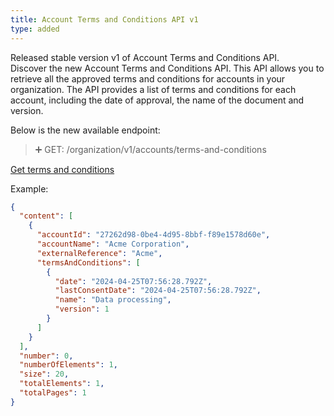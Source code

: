 ```yaml
---
title: Account Terms and Conditions API v1
type: added
---
```


<p>Released stable version v1 of Account Terms and Conditions API.<br>
Discover the new Account Terms and Conditions API. This API allows you to retrieve all the approved terms and conditions for accounts in your organization. The API provides a list of terms and conditions for each account, including the date of approval, the name of the document and version.
</p>

Below is the new available endpoint:

> ➕ GET: /organization/v1/accounts/terms-and-conditions

[Get terms and conditions](ref:gettermsandconditions)

Example:
```json
{
  "content": [
    {
      "accountId": "27262d98-0be4-4d95-8bbf-f89e1578d60e",
      "accountName": "Acme Corporation",
      "externalReference": "Acme",
      "termsAndConditions": [
        {
          "date": "2024-04-25T07:56:28.792Z",
          "lastConsentDate": "2024-04-25T07:56:28.792Z",
          "name": "Data processing",
          "version": 1
        }
      ]
    }
  ],
  "number": 0,
  "numberOfElements": 1,
  "size": 20,
  "totalElements": 1,
  "totalPages": 1
}
```
